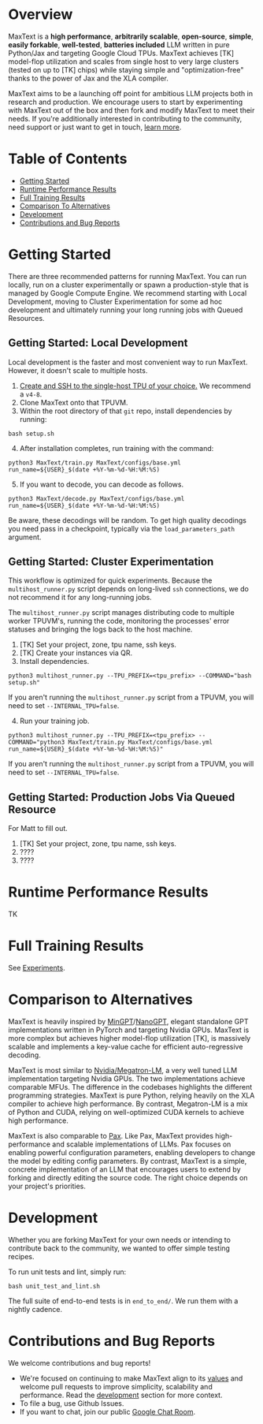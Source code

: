 # Overview

MaxText is a **high performance**, **arbitrarily scalable**, **open-source**, **simple**, **easily forkable**, **well-tested**, **batteries included** LLM written in pure Python/Jax and targeting Google Cloud TPUs. MaxText achieves [TK] model-flop utilization and scales from single host to very large clusters (tested on up to [TK] chips) while staying simple and "optimization-free" thanks to the power of Jax and the XLA compiler.

MaxText aims to be a launching off point for ambitious LLM projects both in research and production. We encourage users to start by experimenting with MaxText out of the box and then fork and modify MaxText to meet their needs. If you're additionally interested in contributing to the community, need support or just want to get in touch, [learn more](#contributions-and-bug-reports).

# Table of Contents

* [Getting Started](#getting-started)
* [Runtime Performance Results](#runtime-performance-results)
* [Full Training Results](#full-training-results)
* [Comparison To Alternatives](#comparison-to-alternatives)
* [Development](#development)
* [Contributions and Bug Reports](#contributions-and-bug-reports)

# Getting Started

There are three recommended patterns for running MaxText. You can run locally, run on a cluster experimentally or spawn a production-style that is managed by Google Compute Engine. We recommend starting with Local Development, moving to Cluster Experimentation for some ad hoc development and ultimately running your long running jobs with Queued Resources.

## Getting Started: Local Development

Local development is the faster and most convenient way to run MaxText. However, it doesn't scale to multiple hosts.

1. [Create and SSH to the single-host TPU of your choice.](https://cloud.google.com/tpu/docs/users-guide-tpu-vm#creating_a_cloud_tpu_vm_with_gcloud) We recommend a `v4-8`.
2. Clone MaxText onto that TPUVM.
3. Within the root directory of that `git` repo, install dependencies by running:
```
bash setup.sh
```
4. After installation completes, run training with the command:
```
python3 MaxText/train.py MaxText/configs/base.yml run_name=${USER}_$(date +%Y-%m-%d-%H:%M:%S)
```

5. If you want to decode, you can decode as follows.
```
python3 MaxText/decode.py MaxText/configs/base.yml run_name=${USER}_$(date +%Y-%m-%d-%H:%M:%S)
```
Be aware, these decodings will be random. To get high quality decodings you need pass in a checkpoint, typically via the `load_parameters_path` argument.

## Getting Started: Cluster Experimentation

This workflow is optimized for quick experiments. Because the `multihost_runner.py` script depends on long-lived `ssh` connections, we do not recommend it for any long-running jobs.

The `multihost_runner.py` script manages distributing code to multiple worker TPUVM's, running the code, monitoring the processes' error statuses and bringing the logs back to the host machine.

1. [TK] Set your project, zone, tpu name, ssh keys.
2. [TK] Create your instances via QR.
3. Install dependencies. 
```
python3 multihost_runner.py --TPU_PREFIX=<tpu_prefix> --COMMAND="bash setup.sh"
```
If you aren't running the `multihost_runner.py` script from a TPUVM, you will need to set `--INTERNAL_TPU=false`.

4. Run your training job.
```
python3 multihost_runner.py --TPU_PREFIX=<tpu_prefix> --COMMAND="python3 MaxText/train.py MaxText/configs/base.yml run_name=${USER}_$(date +%Y-%m-%d-%H:%M:%S)"
```
If you aren't running the `multihost_runner.py` script from a TPUVM, you will need to set `--INTERNAL_TPU=false`.

## Getting Started: Production Jobs Via Queued Resource
For Matt to fill out.
1. [TK] Set your project, zone, tpu name, ssh keys.
2. ????
3. ????

# Runtime Performance Results

TK

# Full Training Results

See [Experiments](Experiments.md).


# Comparison to Alternatives

MaxText is heavily inspired by [MinGPT](https://github.com/karpathy/minGPT)/[NanoGPT](https://github.com/karpathy/nanoGPT), elegant standalone GPT implementations written in PyTorch and targeting Nvidia GPUs. MaxText is more complex but achieves higher model-flop utilization [TK], is massively scalable and implements a key-value cache for efficient auto-regressive decoding.

MaxText is most similar to [Nvidia/Megatron-LM](https://github.com/NVIDIA/Megatron-LM), a very well tuned LLM implementation targeting Nvidia GPUs. The two implementations achieve comparable MFUs. The difference in the codebases highlights the different programming strategies. MaxText is pure Python, relying heavily on the XLA compiler to achieve high performance. By contrast, Megatron-LM is a mix of Python and CUDA, relying on well-optimized CUDA kernels to achieve high performance.

MaxText is also comparable to [Pax](https://github.com/google/paxml). Like Pax, MaxText provides high-performance and scalable implementations of LLMs. Pax focuses on enabling powerful configuration parameters, enabling developers to change the model by editing config parameters. By contrast, MaxText is a simple, concrete implementation of an LLM that encourages users to extend by forking and directly editing the source code. The right choice depends on your project's priorities.

# Development

Whether you are forking MaxText for your own needs or intending to contribute back to the community, we wanted to offer simple testing recipes.

To run unit tests and lint, simply run:
```
bash unit_test_and_lint.sh
```

The full suite of end-to-end tests is in `end_to_end/`. We run them with a nightly cadence.

# Contributions and Bug Reports

We welcome contributions and bug reports!
* We're focused on continuing to make MaxText align to its [values](#overview) and welcome pull requests to improve simplicity, scalability and performance. Read the [development](#development) section for more context.
* To file a bug, use Github Issues.
* If you want to chat, join our public [Google Chat Room](TK).


